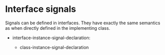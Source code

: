 <div id="interface-signals" class="section level1">

Interface signals
=================

Signals can be defined in interfaces. They have exactly the same
semantics as when directly defined in the implementing class.

-   interface-instance-signal-declaration:

    -   class-instance-signal-declaration

</div>
